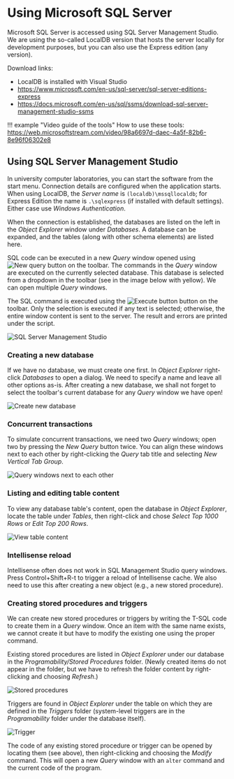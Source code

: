 # Using Microsoft SQL Server

Microsoft SQL Server is accessed using SQL Server Management Studio. We are using the so-called LocalDB version that hosts the server locally for development purposes, but you can also use the Express edition (any version).

Download links:

- LocalDB is installed with Visual Studio
- <https://www.microsoft.com/en-us/sql-server/sql-server-editions-express>
- <https://docs.microsoft.com/en-us/sql/ssms/download-sql-server-management-studio-ssms>

!!! example "Video guide of the tools"
    How to use these tools: <https://web.microsoftstream.com/video/98a6697d-daec-4a5f-82b6-8e96f06302e8>

## Using SQL Server Management Studio

In university computer laboratories, you can start the software from the start menu. Connection details are configured when the application starts. When using LocalDB, the _Server name_ is `(localdb)\mssqllocaldb`; for Express Edition the name is `.\sqlexpress` (if installed with default settings). Either case use _Windows Authentication_.

When the connection is established, the databases are listed on the left in the _Object Explorer_ window under _Databases_. A database can be expanded, and the tables (along with other schema elements) are listed here.

SQL code can be executed in a new _Query_ window opened using ![New query button](/assets/db/images/new-query-button.png) on the toolbar. The commands in the _Query_ window are executed on the currently selected database. This database is selected from a dropdown in the toolbar (see in the image below with yellow). We can open multiple _Query_ windows.

The SQL command is executed using the ![Execute button](/assets/db/images/execute-button.png) button on the toolbar. Only the selection is executed if any text is selected; otherwise, the entire window content is sent to the server. The result and errors are printed under the script.

![SQL Server Management Studio](/assets/db/images/object-explorer-db-query.png)

### Creating a new database

If we have no database, we must create one first. In _Object Explorer_ right-click _Databases_ to open a dialog. We need to specify a name and leave all other options as-is. After creating a new database, we shall not forget to select the toolbar's current database for any _Query_ window we have open!

![Create new database](/assets/db/images/uj-adatbazis.png)

### Concurrent transactions

To simulate concurrent transactions, we need two _Query_ windows; open two by pressing the _New Query_ button twice. You can align these windows next to each other by right-clicking the _Query_ tab title and selecting _New Vertical Tab Group_.

![Query windows next to each other](/assets/db/images/query-window-tab-group.png)

### Listing and editing table content

To view any database table's content, open the database in _Object Explorer_, locate the table under _Tables_, then right-click and chose _Select Top 1000 Rows_ or _Edit Top 200 Rows_.

![View table content](/assets/db/images/select-top-1000.png)

### Intellisense reload

Intellisense often does not work in SQL Management Studio query windows. Press Control+Shift+R-t to trigger a reload of Intellisense cache. We also need to use this after creating a new object (e.g., a new stored procedure).

### Creating stored procedures and triggers

We can create new stored procedures or triggers by writing the T-SQL code to create them in a _Query_ window. Once an item with the same name exists, we cannot create it but have to modify the existing one using the proper command.

Existing stored procedures are listed in _Object Explorer_ under our database in the _Programability/Stored Procedures_ folder. (Newly created items do not appear in the folder, but we have to refresh the folder content by right-clicking and choosing _Refresh_.)

![Stored procedures](/assets/db/images/tarolt-eljaras.png)

Triggers are found in _Object Explorer_ under the table on which they are defined in the _Triggers_ folder (system-level triggers are in the _Programability_ folder under the database itself).

![Trigger](/assets/db/images/trigger.png)

The code of any existing stored procedure or trigger can be opened by locating them (see above), then right-clicking and choosing the _Modify_ command. This will open a new _Query_ window with an `alter` command and the current code of the program.
